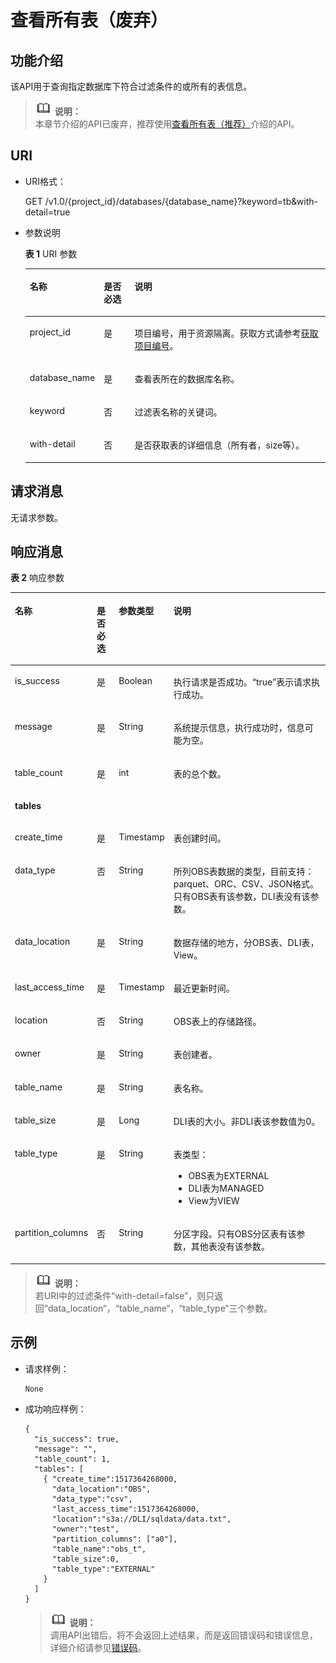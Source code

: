 # 查看所有表（废弃）<a name="dli_02_0032"></a>

## 功能介绍<a name="s7f2609ef76ce4357a84b159e44d00781"></a>

该API用于查询指定数据库下符合过滤条件的或所有的表信息。

>![](public_sys-resources/icon-note.gif) **说明：**   
>本章节介绍的API已废弃，推荐使用[查看所有表（推荐）](查看所有表（推荐）.md)介绍的API。  

## URI<a name="se10f64ce4de2477d9996287115b600b1"></a>

-   URI格式：

    GET /v1.0/\{project\_id\}/databases/\{database\_name\}?keyword=tb&with-detail=true

-   参数说明

    **表 1**  URI 参数

    <a name="zh-cn_topic_0069077902_table9389911"></a>
    <table><thead align="left"><tr id="zh-cn_topic_0069077902_row54504408"><th class="cellrowborder" valign="top" width="15%" id="mcps1.2.4.1.1"><p id="a8458749b29894d3fb004a6140c9eed06"><a name="a8458749b29894d3fb004a6140c9eed06"></a><a name="a8458749b29894d3fb004a6140c9eed06"></a>名称</p>
    </th>
    <th class="cellrowborder" valign="top" width="11%" id="mcps1.2.4.1.2"><p id="ab6639d8fdb38425c8734ebe8fd002745"><a name="ab6639d8fdb38425c8734ebe8fd002745"></a><a name="ab6639d8fdb38425c8734ebe8fd002745"></a>是否必选</p>
    </th>
    <th class="cellrowborder" valign="top" width="74%" id="mcps1.2.4.1.3"><p id="zh-cn_topic_0069077902_p172651633147"><a name="zh-cn_topic_0069077902_p172651633147"></a><a name="zh-cn_topic_0069077902_p172651633147"></a>说明</p>
    </th>
    </tr>
    </thead>
    <tbody><tr id="row137651841194120"><td class="cellrowborder" valign="top" width="15%" headers="mcps1.2.4.1.1 "><p id="zh-cn_topic_0069077803_p43412436"><a name="zh-cn_topic_0069077803_p43412436"></a><a name="zh-cn_topic_0069077803_p43412436"></a>project_id</p>
    </td>
    <td class="cellrowborder" valign="top" width="11%" headers="mcps1.2.4.1.2 "><p id="zh-cn_topic_0069077803_p26746391"><a name="zh-cn_topic_0069077803_p26746391"></a><a name="zh-cn_topic_0069077803_p26746391"></a>是</p>
    </td>
    <td class="cellrowborder" valign="top" width="74%" headers="mcps1.2.4.1.3 "><p id="zh-cn_topic_0069077803_p18974100"><a name="zh-cn_topic_0069077803_p18974100"></a><a name="zh-cn_topic_0069077803_p18974100"></a>项目编号，用于资源隔离。获取方式请参考<a href="获取项目编号.md">获取项目编号</a>。</p>
    </td>
    </tr>
    <tr id="zh-cn_topic_0069077902_row48387156"><td class="cellrowborder" valign="top" width="15%" headers="mcps1.2.4.1.1 "><p id="zh-cn_topic_0069077902_p27045553"><a name="zh-cn_topic_0069077902_p27045553"></a><a name="zh-cn_topic_0069077902_p27045553"></a>database_name</p>
    </td>
    <td class="cellrowborder" valign="top" width="11%" headers="mcps1.2.4.1.2 "><p id="zh-cn_topic_0069077902_p43206166"><a name="zh-cn_topic_0069077902_p43206166"></a><a name="zh-cn_topic_0069077902_p43206166"></a>是</p>
    </td>
    <td class="cellrowborder" valign="top" width="74%" headers="mcps1.2.4.1.3 "><p id="p3742145010314"><a name="p3742145010314"></a><a name="p3742145010314"></a>查看表所在的数据库名称。</p>
    </td>
    </tr>
    <tr id="zh-cn_topic_0069077902_row23238289"><td class="cellrowborder" valign="top" width="15%" headers="mcps1.2.4.1.1 "><p id="zh-cn_topic_0069077902_p3253234"><a name="zh-cn_topic_0069077902_p3253234"></a><a name="zh-cn_topic_0069077902_p3253234"></a>keyword</p>
    </td>
    <td class="cellrowborder" valign="top" width="11%" headers="mcps1.2.4.1.2 "><p id="zh-cn_topic_0069077902_p62185433"><a name="zh-cn_topic_0069077902_p62185433"></a><a name="zh-cn_topic_0069077902_p62185433"></a>否</p>
    </td>
    <td class="cellrowborder" valign="top" width="74%" headers="mcps1.2.4.1.3 "><p id="zh-cn_topic_0069077902_p3855275"><a name="zh-cn_topic_0069077902_p3855275"></a><a name="zh-cn_topic_0069077902_p3855275"></a>过滤表名称的关键词。</p>
    </td>
    </tr>
    <tr id="row01813192811"><td class="cellrowborder" valign="top" width="15%" headers="mcps1.2.4.1.1 "><p id="p10192031182812"><a name="p10192031182812"></a><a name="p10192031182812"></a>with-detail</p>
    </td>
    <td class="cellrowborder" valign="top" width="11%" headers="mcps1.2.4.1.2 "><p id="p131993119287"><a name="p131993119287"></a><a name="p131993119287"></a>否</p>
    </td>
    <td class="cellrowborder" valign="top" width="74%" headers="mcps1.2.4.1.3 "><p id="p11207314286"><a name="p11207314286"></a><a name="p11207314286"></a>是否获取表的详细信息（所有者，size等）。</p>
    </td>
    </tr>
    </tbody>
    </table>


## 请求消息<a name="s8cae0d99468d48bf87e3d8d1c203d620"></a>

无请求参数。

## 响应消息<a name="s7cabf81dadd44774acfb66ac5fa1380b"></a>

**表 2**  响应参数

<a name="zh-cn_topic_0069077902_table35569146"></a>
<table><thead align="left"><tr id="zh-cn_topic_0069077902_row23983098"><th class="cellrowborder" valign="top" width="13.861386138613863%" id="mcps1.2.5.1.1"><p id="a0184bd526dfb42038b3db4f12de3d6d8"><a name="a0184bd526dfb42038b3db4f12de3d6d8"></a><a name="a0184bd526dfb42038b3db4f12de3d6d8"></a>名称</p>
</th>
<th class="cellrowborder" valign="top" width="7.920792079207921%" id="mcps1.2.5.1.2"><p id="a27a9819d4d8141ad98b8893312a3b03f"><a name="a27a9819d4d8141ad98b8893312a3b03f"></a><a name="a27a9819d4d8141ad98b8893312a3b03f"></a>是否必选</p>
</th>
<th class="cellrowborder" valign="top" width="9.900990099009901%" id="mcps1.2.5.1.3"><p id="a77f706449efc4f24b778ed2b7b860c69"><a name="a77f706449efc4f24b778ed2b7b860c69"></a><a name="a77f706449efc4f24b778ed2b7b860c69"></a>参数类型</p>
</th>
<th class="cellrowborder" valign="top" width="68.31683168316832%" id="mcps1.2.5.1.4"><p id="a4f8cac6b5814498ab46cae6c1db07e8d"><a name="a4f8cac6b5814498ab46cae6c1db07e8d"></a><a name="a4f8cac6b5814498ab46cae6c1db07e8d"></a>说明</p>
</th>
</tr>
</thead>
<tbody><tr id="zh-cn_topic_0069077902_row6962642"><td class="cellrowborder" valign="top" width="13.861386138613863%" headers="mcps1.2.5.1.1 "><p id="zh-cn_topic_0069077902_p27103168"><a name="zh-cn_topic_0069077902_p27103168"></a><a name="zh-cn_topic_0069077902_p27103168"></a>is_success</p>
</td>
<td class="cellrowborder" valign="top" width="7.920792079207921%" headers="mcps1.2.5.1.2 "><p id="zh-cn_topic_0069077902_p47873010"><a name="zh-cn_topic_0069077902_p47873010"></a><a name="zh-cn_topic_0069077902_p47873010"></a>是</p>
</td>
<td class="cellrowborder" valign="top" width="9.900990099009901%" headers="mcps1.2.5.1.3 "><p id="zh-cn_topic_0069077902_p52508625"><a name="zh-cn_topic_0069077902_p52508625"></a><a name="zh-cn_topic_0069077902_p52508625"></a>Boolean</p>
</td>
<td class="cellrowborder" valign="top" width="68.31683168316832%" headers="mcps1.2.5.1.4 "><p id="p3346192311417"><a name="p3346192311417"></a><a name="p3346192311417"></a>执行请求是否成功。<span class="parmvalue" id="parmvalue1441093716956"><a name="parmvalue1441093716956"></a><a name="parmvalue1441093716956"></a>“true”</span>表示请求执行成功。</p>
</td>
</tr>
<tr id="zh-cn_topic_0069077902_row26735465"><td class="cellrowborder" valign="top" width="13.861386138613863%" headers="mcps1.2.5.1.1 "><p id="zh-cn_topic_0069077902_p18089046"><a name="zh-cn_topic_0069077902_p18089046"></a><a name="zh-cn_topic_0069077902_p18089046"></a>message</p>
</td>
<td class="cellrowborder" valign="top" width="7.920792079207921%" headers="mcps1.2.5.1.2 "><p id="zh-cn_topic_0069077902_p55926603"><a name="zh-cn_topic_0069077902_p55926603"></a><a name="zh-cn_topic_0069077902_p55926603"></a>是</p>
</td>
<td class="cellrowborder" valign="top" width="9.900990099009901%" headers="mcps1.2.5.1.3 "><p id="zh-cn_topic_0069077902_p33761009"><a name="zh-cn_topic_0069077902_p33761009"></a><a name="zh-cn_topic_0069077902_p33761009"></a>String</p>
</td>
<td class="cellrowborder" valign="top" width="68.31683168316832%" headers="mcps1.2.5.1.4 "><p id="p4346723111420"><a name="p4346723111420"></a><a name="p4346723111420"></a>系统提示信息，执行成功时，信息可能为空。</p>
</td>
</tr>
<tr id="zh-cn_topic_0069077902_row49931759"><td class="cellrowborder" valign="top" width="13.861386138613863%" headers="mcps1.2.5.1.1 "><p id="zh-cn_topic_0069077902_p17940710"><a name="zh-cn_topic_0069077902_p17940710"></a><a name="zh-cn_topic_0069077902_p17940710"></a>table_count</p>
</td>
<td class="cellrowborder" valign="top" width="7.920792079207921%" headers="mcps1.2.5.1.2 "><p id="zh-cn_topic_0069077902_p43911368"><a name="zh-cn_topic_0069077902_p43911368"></a><a name="zh-cn_topic_0069077902_p43911368"></a>是</p>
</td>
<td class="cellrowborder" valign="top" width="9.900990099009901%" headers="mcps1.2.5.1.3 "><p id="zh-cn_topic_0069077902_p51071"><a name="zh-cn_topic_0069077902_p51071"></a><a name="zh-cn_topic_0069077902_p51071"></a>int</p>
</td>
<td class="cellrowborder" valign="top" width="68.31683168316832%" headers="mcps1.2.5.1.4 "><p id="zh-cn_topic_0069077902_p4136819"><a name="zh-cn_topic_0069077902_p4136819"></a><a name="zh-cn_topic_0069077902_p4136819"></a>表的总个数。</p>
</td>
</tr>
<tr id="zh-cn_topic_0069077902_row37231375"><td class="cellrowborder" colspan="4" valign="top" headers="mcps1.2.5.1.1 mcps1.2.5.1.2 mcps1.2.5.1.3 mcps1.2.5.1.4 "><p id="zh-cn_topic_0069077902_p62951400"><a name="zh-cn_topic_0069077902_p62951400"></a><a name="zh-cn_topic_0069077902_p62951400"></a><strong id="b10351538193415"><a name="b10351538193415"></a><a name="b10351538193415"></a>tables</strong></p>
</td>
</tr>
<tr id="row6296920173020"><td class="cellrowborder" valign="top" width="13.861386138613863%" headers="mcps1.2.5.1.1 "><p id="p829618203306"><a name="p829618203306"></a><a name="p829618203306"></a>create_time</p>
</td>
<td class="cellrowborder" valign="top" width="7.920792079207921%" headers="mcps1.2.5.1.2 "><p id="p9296320193015"><a name="p9296320193015"></a><a name="p9296320193015"></a>是</p>
</td>
<td class="cellrowborder" valign="top" width="9.900990099009901%" headers="mcps1.2.5.1.3 "><p id="p14296122019308"><a name="p14296122019308"></a><a name="p14296122019308"></a>Timestamp</p>
</td>
<td class="cellrowborder" valign="top" width="68.31683168316832%" headers="mcps1.2.5.1.4 "><p id="p42966203309"><a name="p42966203309"></a><a name="p42966203309"></a>表创建时间。</p>
</td>
</tr>
<tr id="row321158893927"><td class="cellrowborder" valign="top" width="13.861386138613863%" headers="mcps1.2.5.1.1 "><p id="p64810077153255"><a name="p64810077153255"></a><a name="p64810077153255"></a>data_type</p>
</td>
<td class="cellrowborder" valign="top" width="7.920792079207921%" headers="mcps1.2.5.1.2 "><p id="p40475620153255"><a name="p40475620153255"></a><a name="p40475620153255"></a>否</p>
</td>
<td class="cellrowborder" valign="top" width="9.900990099009901%" headers="mcps1.2.5.1.3 "><p id="p41719990153255"><a name="p41719990153255"></a><a name="p41719990153255"></a>String</p>
</td>
<td class="cellrowborder" valign="top" width="68.31683168316832%" headers="mcps1.2.5.1.4 "><p id="p12398658153255"><a name="p12398658153255"></a><a name="p12398658153255"></a>所列OBS表数据的类型，目前支持：parquet、ORC、CSV、JSON格式。只有OBS表有该参数，DLI表没有该参数。</p>
</td>
</tr>
<tr id="row2852936193019"><td class="cellrowborder" valign="top" width="13.861386138613863%" headers="mcps1.2.5.1.1 "><p id="p48856383153255"><a name="p48856383153255"></a><a name="p48856383153255"></a>data_location</p>
</td>
<td class="cellrowborder" valign="top" width="7.920792079207921%" headers="mcps1.2.5.1.2 "><p id="p3155183153255"><a name="p3155183153255"></a><a name="p3155183153255"></a>是</p>
</td>
<td class="cellrowborder" valign="top" width="9.900990099009901%" headers="mcps1.2.5.1.3 "><p id="p23223703153255"><a name="p23223703153255"></a><a name="p23223703153255"></a>String</p>
</td>
<td class="cellrowborder" valign="top" width="68.31683168316832%" headers="mcps1.2.5.1.4 "><p id="p56510038153255"><a name="p56510038153255"></a><a name="p56510038153255"></a>数据存储的地方，分OBS表、DLI表，View。</p>
</td>
</tr>
<tr id="row163531832163018"><td class="cellrowborder" valign="top" width="13.861386138613863%" headers="mcps1.2.5.1.1 "><p id="p11137176153255"><a name="p11137176153255"></a><a name="p11137176153255"></a>last_access_time</p>
</td>
<td class="cellrowborder" valign="top" width="7.920792079207921%" headers="mcps1.2.5.1.2 "><p id="p6929500153255"><a name="p6929500153255"></a><a name="p6929500153255"></a>是</p>
</td>
<td class="cellrowborder" valign="top" width="9.900990099009901%" headers="mcps1.2.5.1.3 "><p id="p33311927153255"><a name="p33311927153255"></a><a name="p33311927153255"></a>Timestamp</p>
</td>
<td class="cellrowborder" valign="top" width="68.31683168316832%" headers="mcps1.2.5.1.4 "><p id="p24022217153255"><a name="p24022217153255"></a><a name="p24022217153255"></a>最近更新时间。</p>
</td>
</tr>
<tr id="row461162915304"><td class="cellrowborder" valign="top" width="13.861386138613863%" headers="mcps1.2.5.1.1 "><p id="p1361192916301"><a name="p1361192916301"></a><a name="p1361192916301"></a>location</p>
</td>
<td class="cellrowborder" valign="top" width="7.920792079207921%" headers="mcps1.2.5.1.2 "><p id="p16611929143013"><a name="p16611929143013"></a><a name="p16611929143013"></a>否</p>
</td>
<td class="cellrowborder" valign="top" width="9.900990099009901%" headers="mcps1.2.5.1.3 "><p id="p261529143012"><a name="p261529143012"></a><a name="p261529143012"></a>String</p>
</td>
<td class="cellrowborder" valign="top" width="68.31683168316832%" headers="mcps1.2.5.1.4 "><p id="p1761152916309"><a name="p1761152916309"></a><a name="p1761152916309"></a>OBS表上的存储路径。</p>
</td>
</tr>
<tr id="row4839142453020"><td class="cellrowborder" valign="top" width="13.861386138613863%" headers="mcps1.2.5.1.1 "><p id="p16839112419302"><a name="p16839112419302"></a><a name="p16839112419302"></a>owner</p>
</td>
<td class="cellrowborder" valign="top" width="7.920792079207921%" headers="mcps1.2.5.1.2 "><p id="p3839202412302"><a name="p3839202412302"></a><a name="p3839202412302"></a>是</p>
</td>
<td class="cellrowborder" valign="top" width="9.900990099009901%" headers="mcps1.2.5.1.3 "><p id="p1483952443010"><a name="p1483952443010"></a><a name="p1483952443010"></a>String</p>
</td>
<td class="cellrowborder" valign="top" width="68.31683168316832%" headers="mcps1.2.5.1.4 "><p id="p138391324153015"><a name="p138391324153015"></a><a name="p138391324153015"></a>表创建者。</p>
</td>
</tr>
<tr id="row178427163113"><td class="cellrowborder" valign="top" width="13.861386138613863%" headers="mcps1.2.5.1.1 "><p id="p128427115313"><a name="p128427115313"></a><a name="p128427115313"></a>table_name</p>
</td>
<td class="cellrowborder" valign="top" width="7.920792079207921%" headers="mcps1.2.5.1.2 "><p id="p118428123111"><a name="p118428123111"></a><a name="p118428123111"></a>是</p>
</td>
<td class="cellrowborder" valign="top" width="9.900990099009901%" headers="mcps1.2.5.1.3 "><p id="p08429113120"><a name="p08429113120"></a><a name="p08429113120"></a>String</p>
</td>
<td class="cellrowborder" valign="top" width="68.31683168316832%" headers="mcps1.2.5.1.4 "><p id="p18421113316"><a name="p18421113316"></a><a name="p18421113316"></a>表名称。</p>
</td>
</tr>
<tr id="row148781374318"><td class="cellrowborder" valign="top" width="13.861386138613863%" headers="mcps1.2.5.1.1 "><p id="p98783717316"><a name="p98783717316"></a><a name="p98783717316"></a>table_size</p>
</td>
<td class="cellrowborder" valign="top" width="7.920792079207921%" headers="mcps1.2.5.1.2 "><p id="p587816783115"><a name="p587816783115"></a><a name="p587816783115"></a>是</p>
</td>
<td class="cellrowborder" valign="top" width="9.900990099009901%" headers="mcps1.2.5.1.3 "><p id="p1087812714311"><a name="p1087812714311"></a><a name="p1087812714311"></a>Long</p>
</td>
<td class="cellrowborder" valign="top" width="68.31683168316832%" headers="mcps1.2.5.1.4 "><p id="p38781171316"><a name="p38781171316"></a><a name="p38781171316"></a>DLI表的大小。非DLI表该参数值为0。</p>
</td>
</tr>
<tr id="row9547131613111"><td class="cellrowborder" valign="top" width="13.861386138613863%" headers="mcps1.2.5.1.1 "><p id="p45478168313"><a name="p45478168313"></a><a name="p45478168313"></a>table_type</p>
</td>
<td class="cellrowborder" valign="top" width="7.920792079207921%" headers="mcps1.2.5.1.2 "><p id="p154731617312"><a name="p154731617312"></a><a name="p154731617312"></a>是</p>
</td>
<td class="cellrowborder" valign="top" width="9.900990099009901%" headers="mcps1.2.5.1.3 "><p id="p2054781610316"><a name="p2054781610316"></a><a name="p2054781610316"></a>String</p>
</td>
<td class="cellrowborder" valign="top" width="68.31683168316832%" headers="mcps1.2.5.1.4 "><p id="p1274488162347"><a name="p1274488162347"></a><a name="p1274488162347"></a>表类型：</p>
<a name="ul54699588162349"></a><a name="ul54699588162349"></a><ul id="ul54699588162349"><li>OBS表为EXTERNAL</li><li>DLI表为MANAGED</li><li>View为VIEW</li></ul>
</td>
</tr>
<tr id="row2198289155731"><td class="cellrowborder" valign="top" width="13.861386138613863%" headers="mcps1.2.5.1.1 "><p id="p22305641155730"><a name="p22305641155730"></a><a name="p22305641155730"></a>partition_columns</p>
</td>
<td class="cellrowborder" valign="top" width="7.920792079207921%" headers="mcps1.2.5.1.2 "><p id="p10711713155730"><a name="p10711713155730"></a><a name="p10711713155730"></a>否</p>
</td>
<td class="cellrowborder" valign="top" width="9.900990099009901%" headers="mcps1.2.5.1.3 "><p id="p10002656155730"><a name="p10002656155730"></a><a name="p10002656155730"></a>String</p>
</td>
<td class="cellrowborder" valign="top" width="68.31683168316832%" headers="mcps1.2.5.1.4 "><p id="p15754054155730"><a name="p15754054155730"></a><a name="p15754054155730"></a>分区字段。只有OBS分区表有该参数，其他表没有该参数。</p>
</td>
</tr>
</tbody>
</table>

>![](public_sys-resources/icon-note.gif) **说明：**   
>若URI中的过滤条件“with-detail=false”，则只返回“data\_location“，“table\_name“，“table\_type“三个参数。  

## 示例<a name="section6600445715217"></a>

-   请求样例：

    ```
    None
    ```

-   成功响应样例：

    ```
    {
      "is_success": true,
      "message": "",
      "table_count": 1,
      "tables": [
        { "create_time":1517364268000,
          "data_location":"OBS",
          "data_type":"csv",
          "last_access_time":1517364268000,
          "location":"s3a://DLI/sqldata/data.txt",
          "owner":"test",
          "partition_columns": ["a0"],
          "table_name":"obs_t",
          "table_size":0,
          "table_type":"EXTERNAL"
        }
      ]
    }
    ```

    >![](public_sys-resources/icon-note.gif) **说明：**   
    >调用API出错后，将不会返回上述结果，而是返回错误码和错误信息，详细介绍请参见[错误码](错误码.md)。  


